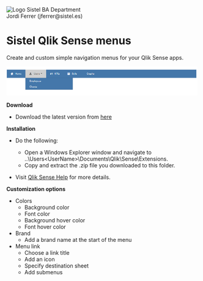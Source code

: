 <img src="/src/data/Sistel_Logo_Clásico_Negro.png" alt="Logo Sistel" width="125"/>
BA Department</br>
Jordi Ferrer (jferrer@sistel.es)

# Sistel Qlik Sense menus

Create and custom simple navigation menus for your Qlik Sense apps.

<img src="/src/data/Ejemplo.PNG" alt="Menu example" width="500"/>

**Download**

 - Download the latest version from [here](https://github.com/JordiFerrerB/sistel_menu_extension/raw/master/build/sis-customMenu_latest.zip)
 
**Installation**
- Do the following:
  * Open a Windows Explorer window and navigate to ..\Users\<UserName>\Documents\Qlik\Sense\Extensions.
  * Copy and extract the .zip file you downloaded to this folder.
 
 - Visit [Qlik Sense Help](https://help.qlik.com/en-US/sense-developer/February2020/Subsystems/Extensions/Content/Sense_Extensions/CustomComponents/custom-components-installing.htm) for more details.

**Customization options**
* Colors
  * Background color
  * Font color
  * Background hover color
  * Font hover color
* Brand
  * Add a brand name at the start of the menu
* Menu link
  * Choose a link title
  * Add an icon
  * Specify destination sheet
  * Add submenus
